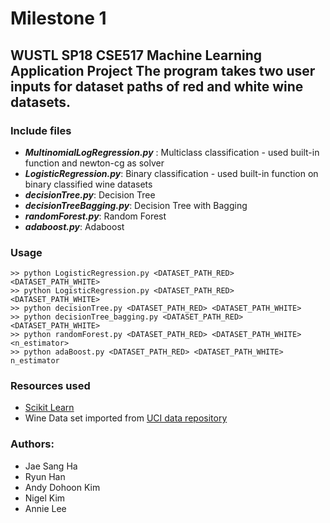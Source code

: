 Milestone 1
===========
WUSTL SP18 CSE517 Machine Learning  
Application Project 
The program takes two user inputs for dataset paths of red and white wine datasets.   
---
### Include files
* __*MultinomialLogRegression.py*__ : Multiclass classification - used built-in function and newton-cg as solver
* __*LogisticRegression.py*__: Binary classification - used built-in function on binary classified wine datasets
* __*decisionTree.py*__: Decision Tree
* ***decisionTreeBagging.py***: Decision Tree with Bagging
* __*randomForest.py*__: Random Forest
* __*adaboost.py*__: Adaboost
### Usage      

```
>> python LogisticRegression.py <DATASET_PATH_RED> <DATASET_PATH_WHITE>
>> python LogisticRegression.py <DATASET_PATH_RED> <DATASET_PATH_WHITE>
>> python decisionTree.py <DATASET_PATH_RED> <DATASET_PATH_WHITE>
>> python decisionTree_bagging.py <DATASET_PATH_RED> <DATASET_PATH_WHITE>
>> python randomForest.py <DATASET_PATH_RED> <DATASET_PATH_WHITE> <n_estimator>
>> python adaBoost.py <DATASET_PATH_RED> <DATASET_PATH_WHITE> n_estimator
```

### Resources used
* [Scikit Learn](http://scikit-learn.org/stable/)
* Wine Data set imported from [UCI data repository](http://archive.ics.uci.edu/ml/datasets.html)
### Authors:
* Jae Sang Ha
* Ryun Han
* Andy Dohoon Kim
* Nigel Kim
* Annie Lee
